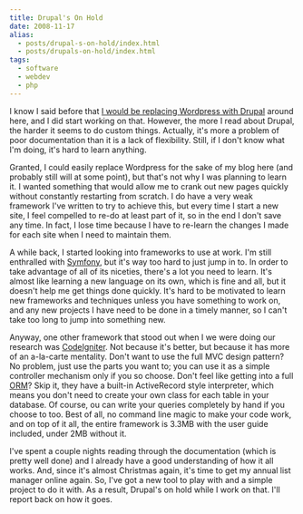 ```yaml
---
title: Drupal's On Hold
date: 2008-11-17
alias:
  - posts/drupal-s-on-hold/index.html
  - posts/drupals-on-hold/index.html
tags:
  - software
  - webdev
  - php
---
```


I know I said before that [I would be replacing Wordpress with Drupal](/posts/farewell-wordpress) around here, and I did start working on that. However, the more I read about Drupal, the harder it seems to do custom things. Actually, it's more a problem of poor documentation than it is a lack of flexibility. Still, if I don't know what I'm doing, it's hard to learn anything.

Granted, I could easily replace Wordpress for the sake of my blog here (and probably still will at some point), but that's not why I was planning to learn it. I wanted something that would allow me to crank out new pages quickly without constantly restarting from scratch. I do have a very weak framework I've written to try to achieve this, but every time I start a new site, I feel compelled to re-do at least part of it, so in the end I don't save any time. In fact, I lose time because I have to re-learn the changes I made for each site when I need to maintain them.

A while back, I started looking into frameworks to use at work. I'm still enthralled with [Symfony](http://www.symfony-project.org/), but it's way too hard to just jump in to. In order to take advantage of all of its niceties, there's a lot you need to learn. It's almost like learning a new language on its own, which is fine and all, but it doesn't help me get things done quickly. It's hard to be motivated to learn new frameworks and techniques unless you have something to work on, and any new projects I have need to be done in a timely manner, so I can't take too long to jump into something new.

Anyway, one other framework that stood out when I we were doing our research was [CodeIgniter](http://codeigniter.com/). Not because it's better, but because it has more of an a-la-carte mentality. Don't want to use the full MVC design pattern? No problem, just use the parts you want to; you can use it as a simple controller mechanism only if you so choose. Don't feel like getting into a full [ORM](http://en.wikipedia.org/wiki/Object-relational_mapping)? Skip it, they have a built-in ActiveRecord style interpreter, which means you don't need to create your own class for each table in your database. Of course, ou can write your queries completely by hand if you choose to too. Best of all, no command line magic to make your code work, and on top of it all, the entire framework is 3.3MB with the user guide included, under 2MB without it.

I've spent a couple nights reading through the documentation (which is pretty well done) and I already have a good understanding of how it all works. And, since it's almost Christmas again, it's time to get my annual list manager online again. So, I've got a new tool to play with and a simple project to do it with. As a result, Drupal's on hold while I work on that. I'll report back on how it goes.
